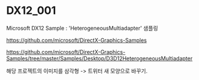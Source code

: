 # DX12_001
Microsoft DX12 Sample : 'HeterogeneousMultiadapter' 샘플링


https://github.com/microsoft/DirectX-Graphics-Samples

https://github.com/microsoft/DirectX-Graphics-Samples/tree/master/Samples/Desktop/D3D12HeterogeneousMultiadapter

해당 프로젝트의 이미지를 삼각형 -> 트위터 새 모양으로 바꾸기.
